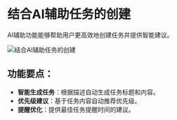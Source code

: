 # 结合AI辅助任务的创建

AI辅助功能能够帮助用户更高效地创建任务并提供智能建议。

![结合AI辅助任务的创建](/images/pro_ai-ass.png)

## 功能要点：
- **智能生成任务**：根据描述自动生成任务标题和内容。
- **优先级建议**：基于任务内容自动推荐优先级。
- **提醒优化**：提供最佳任务提醒时间的建议。

